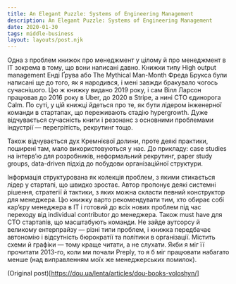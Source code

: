 ```yaml
---
title: An Elegant Puzzle: Systems of Engineering Management 
description: An Elegant Puzzle: Systems of Engineering Management 
date: 2020-01-30
tags: middle-business
layout: layouts/post.njk
---
```

Одна з проблем книжок про менеджмент у цілому й про менеджмент в ІТ зокрема в тому, що вони написані давно. Книжки типу High output management Енді Ґрува або The Mythical Man-Month Фреда Брукса були написані ще до того, як я народився, і мені завжди бракувало чогось сучаснішого. Цю ж книжку видано 2019 року, і сам Вілл Ларсон працював до 2016 року в Uber, до 2020 в Stripe, а нині CTO єдинорога Calm. По суті, у цій книжці йдеться про те, як бути лідером інженерної команди в стартапах, що переживають стадію hypergrowth. Дуже відчувається сучасність книги і резонанс з основними проблемами індустрії — перегрітість, рекрутинг тощо.

Також відчувається дух Кремнієвої долини, проте деякі практики, поширені там, мало використовуються у нас. До прикладу: case studies на інтерв’ю для розробників, неформальний рекрутинг, paper study groups, data-driven підхід до побудови організаційної структури.

Інформація структурована як колекція проблем, з якими стикається лідер у стартапі, що швидко зростає. Автор пропонує деякі системні рішення, стратегії й тактики, з яких можна скласти певний конструктор для менеджера. Цю книжку варто рекомендувати тим, хто обирає собі кар’єру менеджера в ІТ і готовий до всіх нових проблем під час переходу від individual contributor до менеджера. Також must have для СTO стартапів, що масштабують команди. Не зайде аутсорсу й великому ентерпрайзу — різні типи проблем, і книжка передбачає автономію і відсутність бюрократії та політики в організації. Містить схеми й графіки — тому краще читати, а не слухати. Якби я міг її прочитати 2013-го, коли ми почали Preply, то я б міг працювати набагато менше (над виправленням моїх же менеджерських помилок).

(Original post)[https://dou.ua/lenta/articles/dou-books-voloshyn/]
